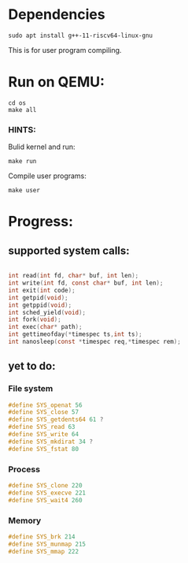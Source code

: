 # Dependencies

    sudo apt install g++-11-riscv64-linux-gnu

This is for user program compiling.

# Run on QEMU:

    cd os
    make all

### HINTS:

Bulid kernel and run:

    make run

Compile user programs:

    make user

# Progress:

## supported system calls:

```C

int read(int fd, char* buf, int len);
int write(int fd, const char* buf, int len);
int exit(int code);
int getpid(void);
int getppid(void);
int sched_yield(void);
int fork(void);
int exec(char* path);
int gettimeofday(*timespec ts,int ts);
int nanosleep(const *timespec req,*timespec rem);
```

## yet to do:

### File system

```c
#define SYS_openat 56
#define SYS_close 57
#define SYS_getdents64 61 ?
#define SYS_read 63
#define SYS_write 64
#define SYS_mkdirat 34 ?
#define SYS_fstat 80
```

### Process

```c
#define SYS_clone 220
#define SYS_execve 221
#define SYS_wait4 260

```

### Memory

```c
#define SYS_brk 214
#define SYS_munmap 215
#define SYS_mmap 222
```
